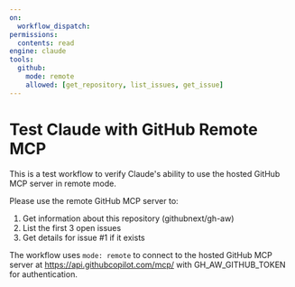 ```yaml
---
on:
  workflow_dispatch:
permissions:
  contents: read
engine: claude
tools:
  github:
    mode: remote
    allowed: [get_repository, list_issues, get_issue]
---
```


# Test Claude with GitHub Remote MCP

This is a test workflow to verify Claude's ability to use the hosted GitHub MCP server in remote mode.

Please use the remote GitHub MCP server to:
1. Get information about this repository (githubnext/gh-aw)
2. List the first 3 open issues
3. Get details for issue #1 if it exists

The workflow uses `mode: remote` to connect to the hosted GitHub MCP server at https://api.githubcopilot.com/mcp/ with GH_AW_GITHUB_TOKEN for authentication.
